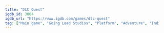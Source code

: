 ```yaml
---
title: "DLC Quest"
igdb_id: 3004
igdb_url: "https://www.igdb.com/games/dlc-quest"
tag: ["Main game", "Going Load Studios", "Platform", "Adventure", "Indie", "Single player", "Side view", "Action", "Comedy"]
---
```

